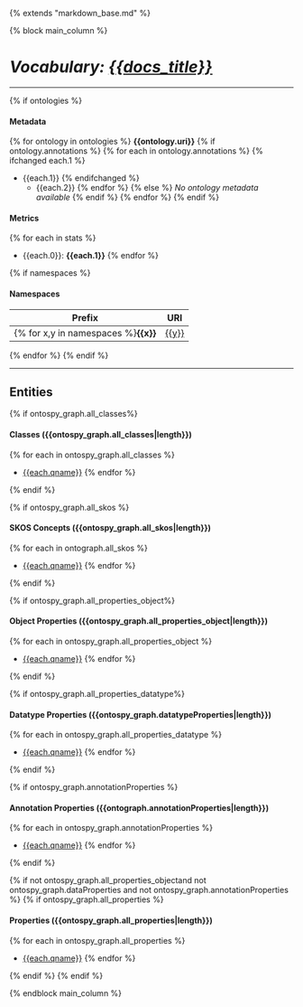 {% extends "markdown_base.md" %}


{% block main_column %}

# _Vocabulary: [{{docs_title}}](index.md)_

---

{% if ontologies %}
#### Metadata
{% for ontology in ontologies %}
**{{ontology.uri}}**
{% if ontology.annotations %}
{% for each in ontology.annotations %}
{% ifchanged each.1 %}
* {{each.1}}
{% endifchanged %}
    * {{each.2}}
{% endfor %}
{% else %}
_No ontology metadata available_
{% endif %}
{% endfor %}
{% endif %}


#### Metrics
{% for each in stats %}
* {{each.0}}: **{{each.1}}**
{% endfor %}



{% if namespaces %}
#### Namespaces

Prefix   | URI      |
---------|----------|
{% for x,y in namespaces %}**{{x}}**| [{{y}}]({{y}} "Open Url")|
 {% endfor %}
{% endif %}


---


## Entities  

{% if ontospy_graph.all_classes%}
#### Classes ({{ontospy_graph.all_classes|length}})

{% for each in ontospy_graph.all_classes %}
- [{{each.qname}}]({{each.slug}}.md "Open")
{% endfor %}

{% endif %}


{% if ontospy_graph.all_skos %}
#### SKOS Concepts ({{ontospy_graph.all_skos|length}})

{% for each in ontograph.all_skos  %}
- [{{each.qname}}]({{each.slug}}.md "Open")
{% endfor %}

{% endif %}


{% if ontospy_graph.all_properties_object%}
#### Object Properties ({{ontospy_graph.all_properties_object|length}})

{% for each in ontospy_graph.all_properties_object %}
- [{{each.qname}}]({{each.slug}}.md "Open")
{% endfor %}

{% endif %}


{% if ontospy_graph.all_properties_datatype%}
#### Datatype Properties ({{ontospy_graph.datatypeProperties|length}})

{% for each in ontospy_graph.all_properties_datatype %}
- [{{each.qname}}]({{each.slug}}.md "Open")
{% endfor %}

{% endif %}


{% if ontospy_graph.annotationProperties %}
#### Annotation Properties ({{ontograph.annotationProperties|length}})

{% for each in ontospy_graph.annotationProperties  %}
- [{{each.qname}}]({{each.slug}}.md "Open")
{% endfor %}

{% endif %}


{% if not ontospy_graph.all_properties_objectand not ontospy_graph.dataProperties and not ontospy_graph.annotationProperties %}
{% if ontospy_graph.all_properties %}
#### Properties ({{ontospy_graph.all_properties|length}})

{% for each in ontospy_graph.all_properties  %}
- [{{each.qname}}]({{each.slug}}.md "Open")
{% endfor %}

{% endif %}
{% endif %}



{% endblock main_column %}
